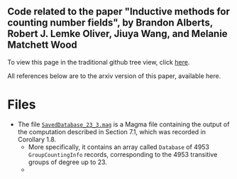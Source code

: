 ## Code related to the paper "Inductive methods for counting number fields", by Brandon Alberts, Robert J. Lemke Oliver, Jiuya Wang, and Melanie Matchett Wood

To view this page in the traditional github tree view, click [here](https://github.com/lemkeoliver/lemkeoliver.github.io/tree/main/docs/code/inductivemethods).

All references below are to the arxiv version of this paper, available here.

# Files

- The file [`SavedDatabase_23_3.mag`](SavedDatabase_23_3.mag) is a Magma file containing the output of the computation described in Section 7.1, which was recorded in Corollary 1.8.
	- More specifically, it contains an array called `Database` of 4953 `GroupCountingInfo` records, corresponding to the 4953 transitive groups of degree up to 23.
	- 
